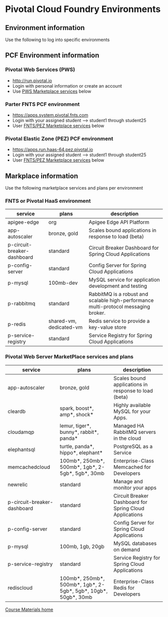# Pivotal Cloud Foundry Environments

## Environment information
Use the following to log into specific environments

## PCF Environment information

### Pivotal Web Services (PWS)
- http://run.pivotal.io
- Login with personal information or create an account
- Use [PWS Marketplace services](#pivotal-web-server-marketplace-services-and-plans) below

### Parter FNTS PCF environment
- https://apps.system.pivotal.fnts.com
- Login with your assigned student --> student1 through student25
- User [FNTS/PEZ Marketplace services](#fnts-or-pivotal-haas-environment) below

### Pivotal Elastic Zone (PEZ) PCF environment
- https://apps.run.haas-64.pez.pivotal.io
- Login with your assigned student --> student1 through student25
- User [FNTS/PEZ Marketplace services](#fnts-or-pivotal-haas-environment) below

## Markplace information
Use the following marketplace services and plans per environment

### FNTS or Pivotal HaaS environment
service | plans | description
------- | ----- | -----------
apigee-edge | org | Apigee Edge API Platform
app-autoscaler | bronze, gold | Scales bound applications in response to load (beta)
p-circuit-breaker-dashboard | standard | Circuit Breaker Dashboard for Spring Cloud Applications
p-config-server | standard | Config Server for Spring Cloud Applications
p-mysql | 100mb-dev | MySQL service for application development and testing
p-rabbitmq | standard | RabbitMQ is a robust and scalable high-performance multi-protocol messaging broker.
p-redis | shared-vm, dedicated-vm | Redis service to provide a key-value store
p-service-registry | standard | Service Registry for Spring Cloud Applications

### Pivotal Web Server MarketPlace services and plans
service | plans | description
------- | ----- | -----------
app-autoscaler | bronze, gold | Scales bound applications in response to load (beta)
cleardb | spark, boost*, amp*, shock* | Highly available MySQL for your Apps.
cloudamqp | lemur, tiger*, bunny*, rabbit*, panda* | Managed HA RabbitMQ servers in the cloud
elephantsql | turtle, panda*, hippo*, elephant* | PostgreSQL as a Service
memcachedcloud | 100mb*, 250mb*, 500mb*, 1gb*, 2-5gb*, 5gb*, 30mb | Enterprise-Class Memcached for Developers
newrelic | standard | Manage and monitor your apps
p-circuit-breaker-dashboard | standard | Circuit Breaker Dashboard for Spring Cloud Applications
p-config-server | standard | Config Server for Spring Cloud Applications
p-mysql | 100mb, 1gb, 20gb | MySQL databases on demand
p-service-registry | standard | Service Registry for Spring Cloud Applications
rediscloud | 100mb*, 250mb*, 500mb*, 1gb*, 2-5gb*, 5gb*, 10gb*, 50gb*, 30mb | Enterprise-Class Redis for Developers


[Course Materials home](/README.md#course-materials)
